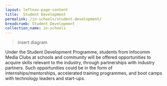 ```yaml
---
layout: leftnav-page-content
title:  Student Development
permalink: /in-schools/student-development/
breadcrumb: Student Development
collection_name: in-schools
---
```

> insert diagram

Under the Student Development Programme, students from Infocomm Media Clubs at schools and community will be offered opportunities to acquire skills relevant to the industry, through partnerships with industry partners.  Such opportunities could be in the form of internships/mentorships, accelerated training programmes, and boot camps with technology leaders and start-ups.
